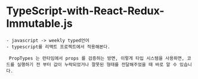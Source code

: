# TypeScript-with-React-Redux-Immutable.js

```
- javascript -> weekly typed언어
- typescript를 리액트 프로젝트에서 적용해본다.

 PropTypes 는 런타임에서 props 를 검증하는 방면, 이렇게 타입 시스템을 사용하면, 코드를 실행하기 전 부터 값이 누락되었거나 잘못된 형태를 전달해주었을 때 바로 알 수 있습니다.
```
